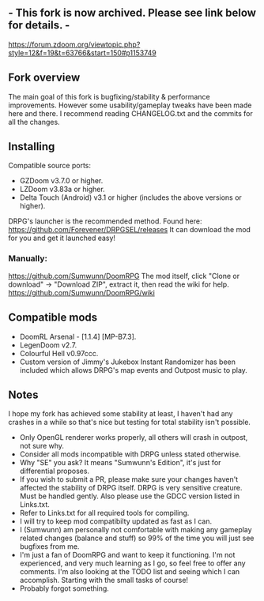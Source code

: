 ## - This fork is now archived. Please see link below for details. - ##
https://forum.zdoom.org/viewtopic.php?style=12&f=19&t=63766&start=150#p1153749

## Fork overview

The main goal of this fork is bugfixing/stability & performance improvements. However some usability/gameplay tweaks have been made here and there.
I recommend reading CHANGELOG.txt and the commits for all the changes.

## Installing

Compatible source ports:
- GZDoom v3.7.0 or higher.
- LZDoom v3.83a or higher.
- Delta Touch (Android) v3.1 or higher (includes the above versions or higher).

DRPG's launcher is the recommended method. 
Found here: https://github.com/Forevener/DRPGSEL/releases
It can download the mod for you and get it launched easy!

### Manually:
https://github.com/Sumwunn/DoomRPG 
The mod itself, click "Clone or download" -> "Download ZIP", extract it, then read the wiki for help.
https://github.com/Sumwunn/DoomRPG/wiki

## Compatible mods

- DoomRL Arsenal - [1.1.4] [MP-B7.3].
- LegenDoom v2.7.
- Colourful Hell v0.97ccc.
- Custom version of Jimmy's Jukebox Instant Randomizer has been included which allows DRPG's map events and Outpost music to play.

## Notes

I hope my fork has achieved some stability at least, I haven't had any crashes in a while so that's nice but testing for total stability isn't possible.
- Only OpenGL renderer works properly, all others will crash in outpost, not sure why.
- Consider all mods incompatible with DRPG unless stated otherwise.
- Why "SE" you ask? It means "Sumwunn's Edition", it's just for differential proposes.
- If you wish to submit a PR, please make sure your changes haven't affected the stability of DRPG itself. DRPG is very sensitive creature. Must be handled gently. Also please use the GDCC version listed in Links.txt.
- Refer to Links.txt for all required tools for compiling.
- I will try to keep mod compatibilty updated as fast as I can.
- I (Sumwunn) am personally not comfortable with making any gameplay related changes (balance and stuff) so 99% of the time you will just see bugfixes from me.
- I'm just a fan of DoomRPG and want to keep it functioning. I'm not experienced, and very much learning as I go, so feel free to offer any comments. I'm also looking at the TODO list and seeing which I can accomplish. Starting with the small tasks of course!
- Probably forgot something.
